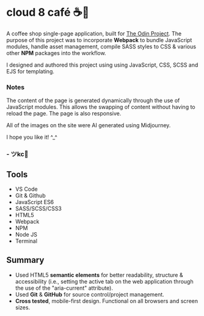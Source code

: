 # cloud 8 café ☕️💭

A coffee shop single-page application, built for <a href="https://www.theodinproject.com/lessons/node-path-javascript-restaurant-page" target="_blank">The Odin Project</a>. The purpose of this project was to incorporate **Webpack** to bundle JavaScript modules, handle asset management, compile SASS styles to CSS & various other **NPM** packages into the workflow. 

I designed and authored this project using using JavaScript, CSS, SCSS and EJS for templating.

### Notes
The content of the page is generated dynamically through the use of JavaScript modules. This allows the swapping of content without having to reload the page. The page is also responsive.

All of the images on the site were AI generated using Midjourney.

I hope you like it! ^_^

### - ツkc💭

## Tools
* VS Code
* Git & Github
* JavaScript ES6
* SASS/SCSS/CSS3 
* HTML5
* Webpack
* NPM
* Node JS
* Terminal

## Summary
* Used HTML5 **semantic elements** for better readability, structure & accessibility (i.e., setting the active tab on the web application through the use of the "aria-current" attribute).
* Used **Git** & **GitHub** for source control/project management. 
* **Cross tested**, mobile-first design. Functional on all browsers and screen sizes.